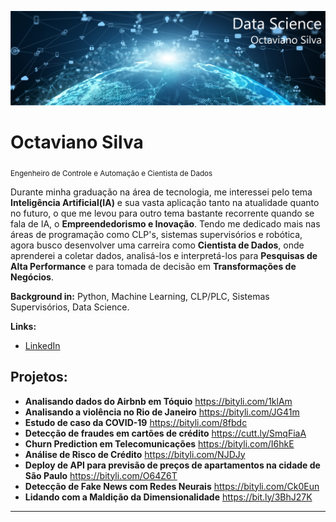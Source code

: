 <p align="center">
  <img src="banner.jpg" >
</p>

# Octaviano Silva
<sub>Engenheiro de Controle e Automação e Cientista de Dados</sub>

Durante minha graduação na área de tecnologia, me interessei pelo tema **Inteligência Artificial(IA)** e sua vasta aplicação tanto na atualidade quanto no futuro, o que me levou para outro tema bastante recorrente quando se fala de IA, o **Empreendedorismo e Inovação**. Tendo me dedicado mais nas áreas de programação como CLP's, sistemas supervisórios e robótica, agora busco desenvolver uma carreira como **Cientista de Dados**, onde aprenderei a coletar dados, analisá-los e interpretá-los para **Pesquisas de Alta Performance** e para tomada de decisão em **Transformações de Negócios**.

**Background in:** Python, Machine Learning, CLP/PLC, Sistemas Supervisórios, Data Science.

**Links:**
* [LinkedIn](https://www.linkedin.com/in/octaviano-silva-74a530207/)


## Projetos:

* **Analisando dados do Airbnb em Tóquio** https://bityli.com/1klAm
* **Analisando a violência no Rio de Janeiro** https://bityli.com/JG41m
* **Estudo de caso da COVID-19** https://bityli.com/8fbdc
* **Detecção de fraudes em cartões de crédito** https://cutt.ly/SmqFiaA
* **Churn Prediction em Telecomunicações** https://bityli.com/I6hkE
* **Análise de Risco de Crédito** https://bityli.com/NJDJy
* **Deploy de API para previsão de preços de apartamentos na cidade de São Paulo** https://bityli.com/O64Z6T
* **Detecção de Fake News com Redes Neurais**  https://bityli.com/Ck0Eun
* **Lidando com a Maldição da Dimensionalidade** https://bit.ly/3BhJ27K
---



